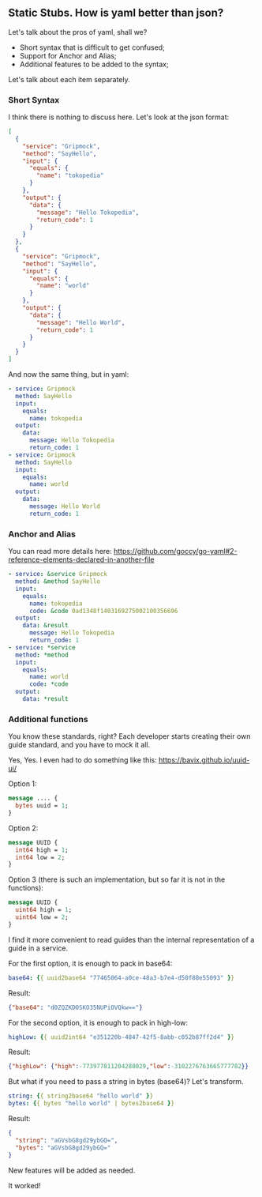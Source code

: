## Static Stubs. How is yaml better than json?

Let's talk about the pros of yaml, shall we?
- Short syntax that is difficult to get confused;
- Support for Anchor and Alias;
- Additional features to be added to the syntax;

Let's talk about each item separately.

### Short Syntax

I think there is nothing to discuss here. Let's look at the json format:
```json
[
  {
    "service": "Gripmock",
    "method": "SayHello",
    "input": {
      "equals": {
        "name": "tokopedia"
      }
    },
    "output": {
      "data": {
        "message": "Hello Tokopedia",
        "return_code": 1
      }
    }
  },
  {
    "service": "Gripmock",
    "method": "SayHello",
    "input": {
      "equals": {
        "name": "world"
      }
    },
    "output": {
      "data": {
        "message": "Hello World",
        "return_code": 1
      }
    }
  }
]
```

And now the same thing, but in yaml:
```yaml
- service: Gripmock
  method: SayHello
  input:
    equals:
      name: tokopedia
  output:
    data:
      message: Hello Tokopedia
      return_code: 1
- service: Gripmock
  method: SayHello
  input:
    equals:
      name: world
  output:
    data:
      message: Hello World
      return_code: 1
```

### Anchor and Alias

You can read more details here: https://github.com/goccy/go-yaml#2-reference-elements-declared-in-another-file

```yaml
- service: &service Gripmock
  method: &method SayHello
  input:
    equals:
      name: tokopedia
      code: &code 0ad1348f1403169275002100356696
  output:
    data: &result
      message: Hello Tokopedia
      return_code: 1
- service: *service
  method: *method
  input:
    equals:
      name: world
      code: *code
  output:
    data: *result
```

### Additional functions

You know these standards, right? Each developer starts creating their own guide standard, and you have to mock it all.

Yes, Yes. I even had to do something like this: https://bavix.github.io/uuid-ui/

Option 1:
```protobuf
message .... {
  bytes uuid = 1;
}
```

Option 2:
```protobuf
message UUID {
  int64 high = 1;
  int64 low = 2;
}
```

Option 3 (there is such an implementation, but so far it is not in the functions):
```protobuf
message UUID {
  uint64 high = 1;
  uint64 low = 2;
}
```

I find it more convenient to read guides than the internal representation of a guide in a service.

For the first option, it is enough to pack in base64:
```yaml
base64: {{ uuid2base64 "77465064-a0ce-48a3-b7e4-d50f88e55093" }}
```

Result:
```json
{"base64": "d0ZQZKDOSKO35NUPiOVQkw=="}
```

For the second option, it is enough to pack in high-low:
```yaml
highLow: {{ uuid2int64 "e351220b-4847-42f5-8abb-c052b87ff2d4" }}
```

Result:
```json
{"highLow": {"high":-773977811204288029,"low":-3102276763665777782}}
```

But what if you need to pass a string in bytes (base64)? Let's transform.
```yaml
string: {{ string2base64 "hello world" }}
bytes: {{ bytes "hello world" | bytes2base64 }}
```

Result:
```json
{
  "string": "aGVsbG8gd29ybGQ=",
  "bytes": "aGVsbG8gd29ybGQ="
}
```

New features will be added as needed.

It worked! 
